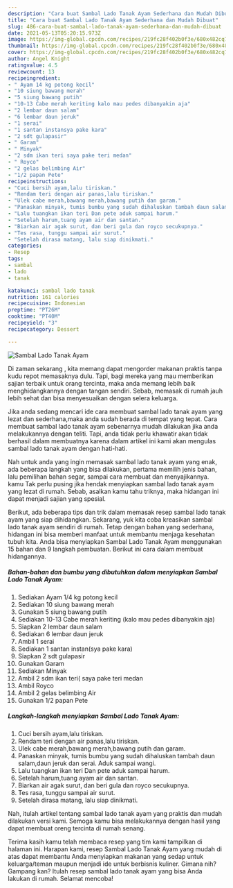 ```yaml
---
description: "Cara buat Sambal Lado Tanak Ayam Sederhana dan Mudah Dibuat"
title: "Cara buat Sambal Lado Tanak Ayam Sederhana dan Mudah Dibuat"
slug: 486-cara-buat-sambal-lado-tanak-ayam-sederhana-dan-mudah-dibuat
date: 2021-05-13T05:20:15.973Z
image: https://img-global.cpcdn.com/recipes/219fc28f402b0f3e/680x482cq70/sambal-lado-tanak-ayam-foto-resep-utama.jpg
thumbnail: https://img-global.cpcdn.com/recipes/219fc28f402b0f3e/680x482cq70/sambal-lado-tanak-ayam-foto-resep-utama.jpg
cover: https://img-global.cpcdn.com/recipes/219fc28f402b0f3e/680x482cq70/sambal-lado-tanak-ayam-foto-resep-utama.jpg
author: Angel Knight
ratingvalue: 4.5
reviewcount: 13
recipeingredient:
- " Ayam 14 kg potong kecil"
- "10 siung bawang merah"
- "5 siung bawang putih"
- "10-13 Cabe merah keriting kalo mau pedes dibanyakin aja"
- "2 lembar daun salam"
- "6 lembar daun jeruk"
- "1 serai"
- "1 santan instansya pake kara"
- "2 sdt gulapasir"
- " Garam"
- " Minyak"
- "2 sdm ikan teri saya pake teri medan"
- " Royco"
- "2 gelas belimbing Air"
- "1/2 papan Pete"
recipeinstructions:
- "Cuci bersih ayam,lalu tiriskan."
- "Rendam teri dengan air panas,lalu tiriskan."
- "Ulek cabe merah,bawang merah,bawang putih dan garam."
- "Panaskan minyak, tumis bumbu yang sudah dihaluskan tambah daun salam,daun jeruk dan serai. Aduk sampai wangi."
- "Lalu tuangkan ikan teri Dan pete aduk sampai harum."
- "Setelah harum,tuang ayam air dan santan."
- "Biarkan air agak surut, dan beri gula dan royco secukupnya."
- "Tes rasa, tunggu sampai air surut."
- "Setelah dirasa matang, lalu siap dinikmati."
categories:
- Resep
tags:
- sambal
- lado
- tanak

katakunci: sambal lado tanak 
nutrition: 161 calories
recipecuisine: Indonesian
preptime: "PT26M"
cooktime: "PT40M"
recipeyield: "3"
recipecategory: Dessert

---
```



![Sambal Lado Tanak Ayam](https://img-global.cpcdn.com/recipes/219fc28f402b0f3e/680x482cq70/sambal-lado-tanak-ayam-foto-resep-utama.jpg)

Di zaman  sekarang , kita memang dapat mengorder makanan praktis tanpa kudu repot memasaknya dulu. Tapi, bagi mereka yang mau memberikan sajian terbaik untuk orang tercinta, maka anda memang lebih baik menghidangkannya dengan tangan sendiri. Sebab, memasak di rumah jauh lebih sehat dan bisa menyesuaikan dengan selera keluarga.

Jika anda sedang mencari ide cara membuat sambal lado tanak ayam yang lezat dan sederhana,maka anda sudah berada di tempat yang tepat. Cara membuat sambal lado tanak ayam  sebenarnya mudah dilakukan jika anda melakukannya dengan teliti. Tapi, anda tidak perlu khawatir akan tidak berhasil dalam membuatnya 
karena dalam artikel ini kami akan mengulas sambal lado tanak ayam dengan hati-hati.  



Nah untuk anda yang ingin memasak sambal lado tanak ayam yang enak, ada beberapa langkah yang bisa dilakukan, pertama memilih jenis bahan, lalu pemilihan bahan segar, sampai cara membuat dan menyajikannya. kamu Tak perlu pusing jika hendak menyiapkan sambal lado tanak ayam yang lezat di rumah. Sebab, asalkan kamu  tahu triknya, maka hidangan ini dapat menjadi sajian yang spesial.

Berikut, ada beberapa tips dan trik dalam memasak resep sambal lado tanak ayam yang siap dihidangkan. Sekarang, yuk kita coba kreasikan sambal lado tanak ayam sendiri di rumah. Tetap dengan bahan yang sederhana, hidangan ini bisa memberi manfaat untuk membantu menjaga kesehatan tubuh kita. Anda bisa menyiapkan Sambal Lado Tanak Ayam menggunakan 15 bahan dan 9 langkah pembuatan. Berikut ini cara dalam membuat hidangannya.

<!--inarticleads1-->

##### Bahan-bahan dan bumbu yang dibutuhkan dalam menyiapkan Sambal Lado Tanak Ayam:

1. Sediakan  Ayam 1/4 kg potong kecil
1. Sediakan 10 siung bawang merah
1. Gunakan 5 siung bawang putih
1. Sediakan 10-13 Cabe merah keriting (kalo mau pedes dibanyakin aja)
1. Siapkan 2 lembar daun salam
1. Sediakan 6 lembar daun jeruk
1. Ambil 1 serai
1. Sediakan 1 santan instan(sya pake kara)
1. Siapkan 2 sdt gulapasir
1. Gunakan  Garam
1. Sediakan  Minyak
1. Ambil 2 sdm ikan teri( saya pake teri medan
1. Ambil  Royco
1. Ambil 2 gelas belimbing Air
1. Gunakan 1/2 papan Pete




<!--inarticleads2-->

##### Langkah-langkah menyiapkan Sambal Lado Tanak Ayam:

1. Cuci bersih ayam,lalu tiriskan.
1. Rendam teri dengan air panas,lalu tiriskan.
1. Ulek cabe merah,bawang merah,bawang putih dan garam.
1. Panaskan minyak, tumis bumbu yang sudah dihaluskan tambah daun salam,daun jeruk dan serai. Aduk sampai wangi.
1. Lalu tuangkan ikan teri Dan pete aduk sampai harum.
1. Setelah harum,tuang ayam air dan santan.
1. Biarkan air agak surut, dan beri gula dan royco secukupnya.
1. Tes rasa, tunggu sampai air surut.
1. Setelah dirasa matang, lalu siap dinikmati.




Nah, itulah artikel tentang  sambal lado tanak ayam  yang praktis dan mudah dilakukan versi kami. Semoga kamu bisa melakukannya dengan hasil yang dapat membuat oreng tercinta di rumah senang. 

Terima kasih kamu telah membaca resep yang tim kami tampilkan di halaman ini. Harapan kami, resep  Sambal Lado Tanak Ayam yang mudah di atas dapat membantu Anda menyiapkan makanan yang sedap untuk keluarga/teman maupun menjadi ide untuk berbisnis kuliner. Gimana nih? Gampang kan? Itulah resep sambal lado tanak ayam yang bisa Anda lakukan di rumah. Selamat mencoba!

